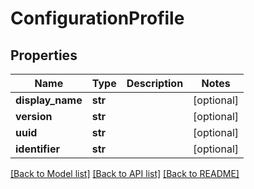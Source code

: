 # ConfigurationProfile

## Properties
Name | Type | Description | Notes
------------ | ------------- | ------------- | -------------
**display_name** | **str** |  | [optional] 
**version** | **str** |  | [optional] 
**uuid** | **str** |  | [optional] 
**identifier** | **str** |  | [optional] 

[[Back to Model list]](../README.md#documentation-for-models) [[Back to API list]](../README.md#documentation-for-api-endpoints) [[Back to README]](../README.md)


